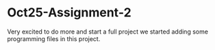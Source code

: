 # Oct25-Assignment-2
Very excited to do more and start a full project we started adding some programming files in this project.
